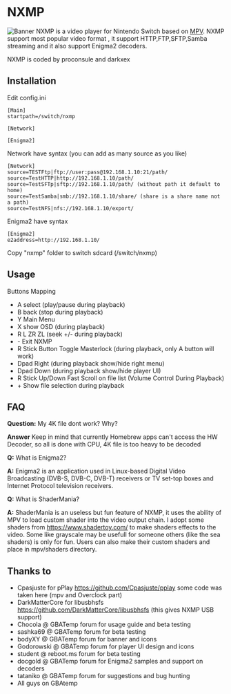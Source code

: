 NXMP
======

![Banner](docs/banner.jpg)
NXMP is a video player for Nintendo Switch based on [MPV](https://mpv.io/).
NXMP support most popular video format , it support HTTP,FTP,SFTP,Samba streaming and it also support Enigma2 decoders.

NXMP is coded by proconsule and darkxex

Installation 
----
Edit config.ini
```
[Main]
startpath=/switch/nxmp

[Network]

[Enigma2]
```

Network have syntax (you can add as many source as you like)

```
[Network]
source=TESTFtp|ftp://user:pass@192.168.1.10:21/path/
source=TestHTTP|http://192.168.1.10/path/
source=TestSFTp|sftp://192.168.1.10/path/ (without path it default to home)
source=TestSamba|smb://192.168.1.10/share/ (share is a share name not a path)
source=TestNFS|nfs://192.168.1.10/export/
```

Enigma2 have syntax
```
[Enigma2]
e2address=http://192.168.1.10/
```

Copy "nxmp" folder to switch sdcard (/switch/nxmp)

Usage
-----
Buttons Mapping
- A select (play/pause during playback)
- B back (stop during playback)
- Y Main Menu
- X show OSD (during playback)
- R L ZR ZL (seek +/-  during playback)
- \- Exit NXMP
- R Stick Button Toggle Masterlock (during playback, only A button will work)
- Dpad Right (during playback show/hide right menu)
- Dpad Down (during playback show/hide player UI)
- R Stick Up/Down Fast Scroll on file list (Volume Control During Playback)
- \+ Show file selection during playback


FAQ
-----
**Question:** My 4K file dont work? Why?

**Answer** Keep in mind that currently Homebrew apps can't access the HW Decoder, so all is done with CPU, 4K file is too heavy to be decoded

**Q:** What is Enigma2?

**A:** Enigma2 is an application used in Linux-based Digital Video Broadcasting (DVB-S, DVB-C, DVB-T) receivers or TV set-top boxes and Internet Protocol television receivers.

**Q:** What is ShaderMania?

**A:** ShaderMania is an useless but fun feature of NXMP, it uses the ability of MPV to load custom shader into the video output chain. I adopt some shaders from https://www.shadertoy.com/ to make shaders effects to the video. Some like grayscale may be usefull for someone others (like the sea shaders) is only for fun. Users can also make their custom shaders and place in mpv/shaders directory.

Thanks to
-----
- Cpasjuste for pPlay https://github.com/Cpasjuste/pplay some code was taken here (mpv and Overclock part)
- DarkMatterCore for libusbhsfs https://github.com/DarkMatterCore/libusbhsfs (this gives NXMP USB support)
- Chocola @ GBATemp forum for usage guide and beta testing
- sashka69 @ GBATemp forum for beta testing
- bodyXY @ GBATemp forum for banner and icons
- Godorowski @ GBATemp forum for player UI design and icons
- student @ reboot.ms forum for beta testing
- docgold @ GBATemp forum for Enigma2 samples and support on decoders
- tataniko @ GBATemp forum for suggestions and bug hunting
- All guys on GBAtemp
